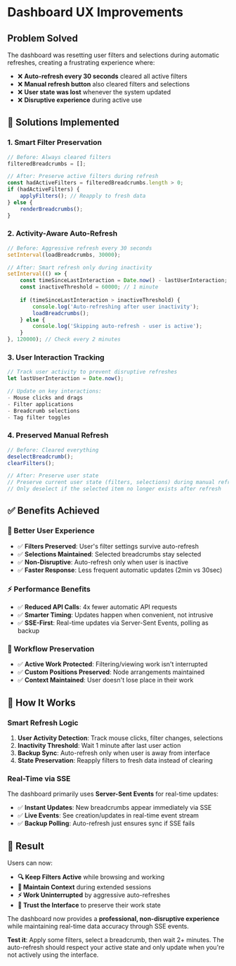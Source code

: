# Dashboard UX Improvements

## Problem Solved

The dashboard was resetting user filters and selections during automatic refreshes, creating a frustrating experience where:

- ❌ **Auto-refresh every 30 seconds** cleared all active filters
- ❌ **Manual refresh button** also cleared filters and selections
- ❌ **User state was lost** whenever the system updated
- ❌ **Disruptive experience** during active use

## 🎯 Solutions Implemented

### 1. **Smart Filter Preservation**
```javascript
// Before: Always cleared filters
filteredBreadcrumbs = [];

// After: Preserve active filters during refresh
const hadActiveFilters = filteredBreadcrumbs.length > 0;
if (hadActiveFilters) {
    applyFilters(); // Reapply to fresh data
} else {
    renderBreadcrumbs();
}
```

### 2. **Activity-Aware Auto-Refresh**
```javascript
// Before: Aggressive refresh every 30 seconds
setInterval(loadBreadcrumbs, 30000);

// After: Smart refresh only during inactivity
setInterval(() => {
    const timeSinceLastInteraction = Date.now() - lastUserInteraction;
    const inactiveThreshold = 60000; // 1 minute
    
    if (timeSinceLastInteraction > inactiveThreshold) {
        console.log('Auto-refreshing after user inactivity');
        loadBreadcrumbs();
    } else {
        console.log('Skipping auto-refresh - user is active');
    }
}, 120000); // Check every 2 minutes
```

### 3. **User Interaction Tracking**
```javascript
// Track user activity to prevent disruptive refreshes
let lastUserInteraction = Date.now();

// Update on key interactions:
- Mouse clicks and drags
- Filter applications  
- Breadcrumb selections
- Tag filter toggles
```

### 4. **Preserved Manual Refresh**
```javascript
// Before: Cleared everything
deselectBreadcrumb();
clearFilters();

// After: Preserve user state
// Preserve current user state (filters, selections) during manual refresh
// Only deselect if the selected item no longer exists after refresh
```

## ✅ Benefits Achieved

### **🎯 Better User Experience**
- ✅ **Filters Preserved**: User's filter settings survive auto-refresh
- ✅ **Selections Maintained**: Selected breadcrumbs stay selected
- ✅ **Non-Disruptive**: Auto-refresh only when user is inactive
- ✅ **Faster Response**: Less frequent automatic updates (2min vs 30sec)

### **⚡ Performance Benefits**  
- ✅ **Reduced API Calls**: 4x fewer automatic API requests
- ✅ **Smarter Timing**: Updates happen when convenient, not intrusive
- ✅ **SSE-First**: Real-time updates via Server-Sent Events, polling as backup

### **🎨 Workflow Preservation**
- ✅ **Active Work Protected**: Filtering/viewing work isn't interrupted
- ✅ **Custom Positions Preserved**: Node arrangements maintained
- ✅ **Context Maintained**: User doesn't lose place in their work

## 🔄 How It Works

### **Smart Refresh Logic**
1. **User Activity Detection**: Track mouse clicks, filter changes, selections
2. **Inactivity Threshold**: Wait 1 minute after last user action
3. **Backup Sync**: Auto-refresh only when user is away from interface
4. **State Preservation**: Reapply filters to fresh data instead of clearing

### **Real-Time via SSE**
The dashboard primarily uses **Server-Sent Events** for real-time updates:
- ✅ **Instant Updates**: New breadcrumbs appear immediately via SSE
- ✅ **Live Events**: See creation/updates in real-time event stream
- ✅ **Backup Polling**: Auto-refresh just ensures sync if SSE fails

## 🎉 Result

Users can now:
- **🔍 Keep Filters Active** while browsing and working
- **🎯 Maintain Context** during extended sessions  
- **⚡ Work Uninterrupted** by aggressive auto-refreshes
- **💪 Trust the Interface** to preserve their work state

The dashboard now provides a **professional, non-disruptive experience** while maintaining real-time data accuracy through SSE events.

**Test it**: Apply some filters, select a breadcrumb, then wait 2+ minutes. The auto-refresh should respect your active state and only update when you're not actively using the interface.

